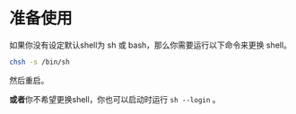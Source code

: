 # 准备使用

如果你没有设定默认shell为 sh 或 bash，那么你需要运行以下命令来更换 shell。

```sh
chsh -s /bin/sh
```

然后重启。

**或者**你不希望更换shell，你也可以启动时运行 `sh --login` 。
